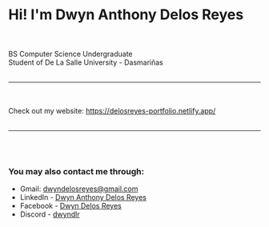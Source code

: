 # Hi! I'm Dwyn Anthony Delos Reyes  
<br><br>
BS Computer Science Undergraduate<br>
Student of De La Salle University - Dasmariñas
<br><br>
____________________________________________________  
<br><br>
Check out my website:
https://delosreyes-portfolio.netlify.app/
<br><br>
____________________________________________________  
<br><br>
### You may also contact me through:
- Gmail: dwyndelosreyes@gmail.com
- LinkedIn - [Dwyn Anthony Delos Reyes](https://www.linkedin.com/in/dwyn-delos-reyes)
- Facebook - [Dwyn Delos Reyes](https://www.facebook.com/dwyn.delosreyes/)
- Discord - [dwyndlr](https://discord.com/channels/876801021530210334)
